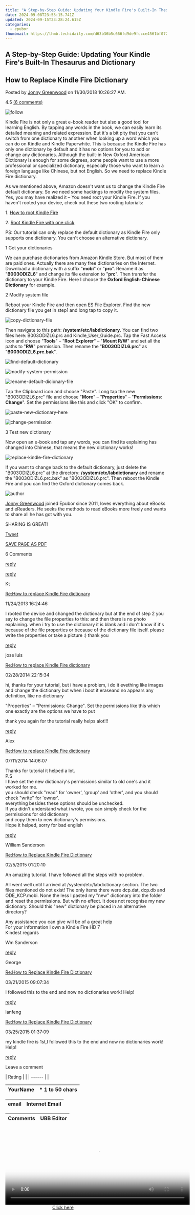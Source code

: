 ```yaml
---
title: "A Step-by-Step Guide: Updating Your Kindle Fire's Built-In Thesaurus and Dictionary"
date: 2024-09-08T23:53:15.741Z
updated: 2024-09-15T23:28:24.615Z
categories:
  - epubor
thumbnail: https://thmb.techidaily.com/d63b36b5c666fd9de9fccce4561bf07299ad84d3949b489b0214f6877268e346.png
---
```


## A Step-by-Step Guide: Updating Your Kindle Fire's Built-In Thesaurus and Dictionary

## How to Replace Kindle Fire Dictionary

Posted by [Jonny Greenwood](https://plus.google.com/u/0/+JonnyGreenwood999) on 11/30/2018 10:26:27 AM.

4.5 [(6 comments)](http://www.epubor.com/#comment-area) 

![follow](http://www.epubor.com/images/follow.png)

Kindle Fire is not only a great e-book reader but also a good tool for learning English. By tapping any words in the book, we can easily learn its detailed meaning and related expression. But it's a bit pity that you can't switch from one dictionary to another when looking up a word which you can do on Kindle and Kindle Paperwhite. This is because the Kindle Fire has only one dictionary by default and it has no options for you to add or change any dictionaries. Although the built-in New Oxford American Dictionary is enough for some degrees, some people want to use a more professional or specialized dictionary, especially those who want to learn a foreign language like Chinese, but not English. So we need to replace Kindle Fire dictionary.

As we mentioned above, Amazon doesn't want us to change the Kindle Fire default dictionary. So we need some hackings to modify the system files. Yes, you may have realized it – You need root your Kindle Fire. If you haven't rooted your device, check out these two rooting tutorials:

1\. [How to root Kindle Fire](https://tools.techidaily.com/epubor/products/)

2\. [Root Kindle Fire with one click](http://ebookconverter.blogspot.com/2013/07/root-kindle-fire-with-one-click.html)

PS: Our tutorial can only replace the default dictionary as Kindle Fire only supports one dictionary. You can't choose an alternative dictionary.

1 Get your dictionaries 

We can purchase dictionaries from Amazon Kindle Store. But most of them are paid ones. Actually there are many free dictionaries on the Internet. Download a dictionary with a suffix "**mobi**" or "**prc**". Rename it as "**B003ODIZL6**" and change its file extension to "**prc**". Then transfer the dictionary to your Kindle Fire. Here I choose the **Oxford English-Chinese Dictionary** for example. 

2 Modify system file 

Reboot your Kindle Fire and then open ES File Explorer. Find the new dictionary file you get in step1 and long tap to copy it. 

![copy-dictionary-file](https://www.epubor.com/images/uppic/1-copy-dictionary-file.jpg)

Then navigate to this path: **/system/etc/labdictionary**. You can find two files here: B003ODIZL6.prc and Kindle\_User\_Guide.prc. Tap the Fast Access icon and choose "**Tools**" – "**Root Explorer**" – "**Mount R/W**" and set all the paths to "**RW**" permission. Then rename the "**B003ODIZL6.prc**" as "**B003ODIZL6.prc.bak**".

![find-default-dictionary](https://www.epubor.com/images/uppic/2-find-default-dictionary.jpg)

![modify-system-permission](https://www.epubor.com/images/uppic/3-modify-system-permission.jpg)

![rename-default-dicionary-file](https://www.epubor.com/images/uppic/4-rename-default-dicionary-file.jpg)

Tap the Clipboard icon and choose "Paste". Long tap the new "B003ODIZL6.prc" file and choose "**More**" – "**Properties**" – "**Permissions**: **Change**". Set the permissions like this and click "OK" to confirm.

![paste-new-dictionary-here](https://www.epubor.com/images/uppic/5-paste-new-dictionary-here.jpg)

![change-permission](https://www.epubor.com/images/uppic/6-change-permission.jpg)

3 Test new dictionary 

Now open an e-book and tap any words, you can find its explaining has changed into Chinese, that means the new dictionary works! 

![replace-kindle-fire-dictionary](https://www.epubor.com/images/uppic/7-new-dictionary-works.jpg)

If you want to change back to the default dictionary, just delete the "B003ODIZL6.prc" at the directory: **/system/etc/labdictionary** and rename the "B003ODIZL6.prc.bak" as "B003ODIZL6.prc". Then reboot the Kindle Fire and you can find the Oxford dictionary comes back.

![author](https://www.epubor.com/images/uppic/jonny.png)

[Jonny Greenwood](https://plus.google.com/u/0/+JonnyGreenwood999) joined Epubor since 2011, loves everything about eBooks and eReaders. He seeks the methods to read eBooks more freely and wants to share all he has got with you.

SHARING IS GREAT!

[Tweet](https://twitter.com/share) 

[SAVE PAGE AS PDF](https://tools.techidaily.com/epubor/products/) 

6 Comments

[reply](https://tools.techidaily.com/epubor/products/) 

[reply](https://tools.techidaily.com/epubor/products/) 

Kt

[Re:How to replace Kindle Fire dictionary](https://tools.techidaily.com/epubor/products/)

11/24/2013 16:24:46

I rooted the device and changed the dictionary but at the end of step 2 you say to change the file properties to this: and then there is no photo explaining. when i try to use the dictionary it is blank and i don't know if it's because of the file properties or because of the dictionary file itself. please write the properties or take a picture :) thank you

[reply](https://tools.techidaily.com/epubor/products/) 

jose luis

[Re:How to replace Kindle Fire dictionary](https://tools.techidaily.com/epubor/products/)

02/28/2014 22:15:34

hi, thanks for your tutorial, but i have a problem, i do it evething like images and change the dictionary but when i boot it eraseand no appears any definition, like no dictionary

 "Properties" – "Permissions: Change". Set the permissions like this which one exactly are the options we have to put

 thank you again for the tutorial really helps alot!!!

[reply](https://tools.techidaily.com/epubor/products/) 

Alex

[Re:How to replace Kindle Fire dictionary](https://tools.techidaily.com/epubor/products/)

07/11/2014 14:06:07

Thanks for tutorial it helped a lot.  
 P.S  
 I have set the new dictionary's permissions similar to old one's and it worked for me.  
 you should check "read" for 'owner', 'group' and 'other', and you should check "write" for 'owner'.  
 everything besides these options should be unchecked.   
 If you didn't understand what i wrote, you can simply check for the permissions for old dictionary  
 and copy them to new dictionary's permissions.  
 Hope it helped, sorry for bad english

[reply](https://tools.techidaily.com/epubor/products/) 

William Sanderson

[Re:How to Replace Kindle Fire Dictionary](https://tools.techidaily.com/epubor/products/)

02/5/2015 01:20:10

An amazing tutorial. I have followed all the steps with no problem.

 All went well until I arrived at /system/etc/labdictionary section. The two files mentioned do not exist! The only items there were dcp.dat, dcp.db and ODE\_KCP.mobi. None the less I pasted my "new" dictionary into the folder and reset the permissions. But with no effect. It does not recognise my new dictionary. Should this "new" dictionary be placed in an alternative directory?

 Any assistance you can give will be of a great help  
 For your information I own a Kindle Fire HD 7  
 Kindest regards

 Wm Sanderson 

[reply](https://tools.techidaily.com/epubor/products/) 

George

[Re:How to Replace Kindle Fire Dictionary](https://tools.techidaily.com/epubor/products/)

03/21/2015 09:07:34

I followed this to the end and now no dictionaries work! Help!

[reply](https://tools.techidaily.com/epubor/products/) 

lanfeng

[Re:How to Replace Kindle Fire Dictionary](https://tools.techidaily.com/epubor/products/)

03/25/2015 01:37:09

my kindle fire is 1st,I followed this to the end and now no dictionaries work! Help!

[reply](https://tools.techidaily.com/epubor/products/) 

Leave a comment

| Rating |  |
| ------ |  |

| YourName | \*  1 to 50 chars |
| -------- | ----------------- |

| email | Internet Email |
| ----- | -------------- |

| Comments | UBB Editor |
| -------- | ---------- |

<ins class="adsbygoogle"
     style="display:block"
     data-ad-format="autorelaxed"
     data-ad-client="ca-pub-7571918770474297"
     data-ad-slot="1223367746"></ins>

<ins class="adsbygoogle"
     style="display:block"
     data-ad-client="ca-pub-7571918770474297"
     data-ad-slot="8358498916"
     data-ad-format="auto"
     data-full-width-responsive="true"></ins>



<!-- affiliate ads begin -->
<span id="1982485">
					<video width="576" height="240" style="cursor:pointer"
           poster="//a.impactradius-go.com/display-clicktoplayimage/1982485.png"
           onclick="if(!this.playClicked){this.play();this.setAttribute('controls',true);this.playClicked=true;}">
	   <source src="//a.impactradius-go.com/display-ad/22993-1982485">
	   <img src="//a.impactradius-go.com/display-clicktoplayimage/1982485.png" style="border: none; height: 100%; width: 100%; object-fit: contain">
	</video>
	<div style="width:360px;text-align:center"><a href="javascript:window.open(decodeURIComponent('https%3A%2F%2Fhomestyler.sjv.io%2Fc%2F5597632%2F1982485%2F22993'), '_blank');void(0);">Click here</a></div>
</span>
<img height="0" width="0" src="https://imp.pxf.io/i/5597632/1982485/22993" style="position:absolute;visibility:hidden;" border="0" />
<!-- affiliate ads end -->

